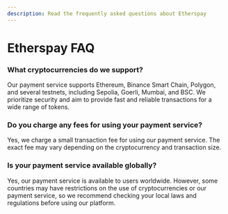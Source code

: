 ```yaml
---
description: Read the frequently asked questions about Etherspay
---
```


# Etherspay FAQ

### What cryptocurrencies do we support?

Our payment service supports Ethereum, Binance Smart Chain, Polygon, and several testnets, including Sepolia, Goerli, Mumbai, and BSC. We prioritize security and aim to provide fast and reliable transactions for a wide range of tokens.

### Do you charge any fees for using your payment service?

Yes, we charge a small transaction fee for using our payment service. The exact fee may vary depending on the cryptocurrency and transaction size.

### Is your payment service available globally?

Yes, our payment service is available to users worldwide. However, some countries may have restrictions on the use of cryptocurrencies or our payment service, so we recommend checking your local laws and regulations before using our platform.

####
